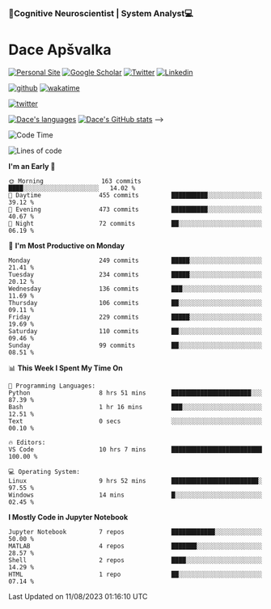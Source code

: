 ### 🧠Cognitive Neuroscientist | System Analyst💻
# Dace Apšvalka

[![Personal Site](https://img.shields.io/badge/website-teal?style=for-the-badge&logo=About.me&logoColor=white)](https://dcdace.net/)
[![Google Scholar](https://img.shields.io/badge/Scholar-yellow?style=for-the-badge&logo=googlescholar&logoColor=ffffff)](https://scholar.google.com/citations?hl=en&user=W8q0HBkAAAAJ&view_op=list_works&sortby=pubdate)
[![Twitter](https://img.shields.io/badge/Twitter-1DA1F2?logo=twitter&logoColor=white&style=for-the-badge)](https://twitter.com/dcdace)
[![Linkedin](https://img.shields.io/badge/linkedin-0077B5?logo=linkedin&logoColor=white&style=for-the-badge)](https://www.linkedin.com/in/dace-apsvalka/)

<!--
[![Dace's wakatime stats](https://github-readme-stats.vercel.app/api/wakatime?username=dcdace&theme=react&layout=compact&custom_title=Coding+past+7+days&v=2)](https://github.com/dcdace/dcdace)
-->

[![github](https://img.shields.io/github/followers/dcdace?logo=github&style=plastic)](https://github.com/dcdace?tab=followers "GitHub followers")
[![wakatime](https://wakatime.com/badge/user/6e7556d3-b1db-4eef-a7e8-9bad735fc27e.svg?style=plastic?v=2)](https://wakatime.com/@6e7556d3-b1db-4eef-a7e8-9bad735fc27e "Total time coded since Feb 28 2022")

[![twitter](https://img.shields.io/twitter/follow/dcdace?label=followers&logo=twitter&color=%23007ec6&style=plastic)](https://twitter.com/dcdace "Twitter followers")

[![Dace's languages](https://github-readme-stats-one-nu-13.vercel.app/api/top-langs/?username=dcdace&langs_count=10&theme=nord&layout=compact)](https://github.com/anuraghazra/github-readme-stats) 
[![Dace's GitHub stats](https://github-readme-stats-one-nu-13.vercel.app/api?username=dcdace&theme=dracula&hide=prs,issues&count_private=true&show_icons=true&hide_rank=true&include_all_commits=true&hide_title=false&custom_title=GitHub+Stats)](https://github.com/anuraghazra/github-readme-stats)
-->

<!--START_SECTION:waka-->
![Code Time](http://img.shields.io/badge/Code%20Time-283%20hrs%209%20mins-blue)

![Lines of code](https://img.shields.io/badge/From%20Hello%20World%20I%27ve%20Written-746.9%20thousand%20lines%20of%20code-blue)

**I'm an Early 🐤** 

```text
🌞 Morning                163 commits         ████░░░░░░░░░░░░░░░░░░░░░   14.02 % 
🌆 Daytime                455 commits         ██████████░░░░░░░░░░░░░░░   39.12 % 
🌃 Evening                473 commits         ██████████░░░░░░░░░░░░░░░   40.67 % 
🌙 Night                  72 commits          ██░░░░░░░░░░░░░░░░░░░░░░░   06.19 % 
```
📅 **I'm Most Productive on Monday** 

```text
Monday                   249 commits         █████░░░░░░░░░░░░░░░░░░░░   21.41 % 
Tuesday                  234 commits         █████░░░░░░░░░░░░░░░░░░░░   20.12 % 
Wednesday                136 commits         ███░░░░░░░░░░░░░░░░░░░░░░   11.69 % 
Thursday                 106 commits         ██░░░░░░░░░░░░░░░░░░░░░░░   09.11 % 
Friday                   229 commits         █████░░░░░░░░░░░░░░░░░░░░   19.69 % 
Saturday                 110 commits         ██░░░░░░░░░░░░░░░░░░░░░░░   09.46 % 
Sunday                   99 commits          ██░░░░░░░░░░░░░░░░░░░░░░░   08.51 % 
```


📊 **This Week I Spent My Time On** 

```text
💬 Programming Languages: 
Python                   8 hrs 51 mins       ██████████████████████░░░   87.39 % 
Bash                     1 hr 16 mins        ███░░░░░░░░░░░░░░░░░░░░░░   12.51 % 
Text                     0 secs              ░░░░░░░░░░░░░░░░░░░░░░░░░   00.10 % 

🔥 Editors: 
VS Code                  10 hrs 7 mins       █████████████████████████   100.00 % 

💻 Operating System: 
Linux                    9 hrs 52 mins       ████████████████████████░   97.55 % 
Windows                  14 mins             █░░░░░░░░░░░░░░░░░░░░░░░░   02.45 % 
```

**I Mostly Code in Jupyter Notebook** 

```text
Jupyter Notebook         7 repos             ████████████░░░░░░░░░░░░░   50.00 % 
MATLAB                   4 repos             ███████░░░░░░░░░░░░░░░░░░   28.57 % 
Shell                    2 repos             ████░░░░░░░░░░░░░░░░░░░░░   14.29 % 
HTML                     1 repo              ██░░░░░░░░░░░░░░░░░░░░░░░   07.14 % 
```




 Last Updated on 11/08/2023 01:16:10 UTC
<!--END_SECTION:waka-->

